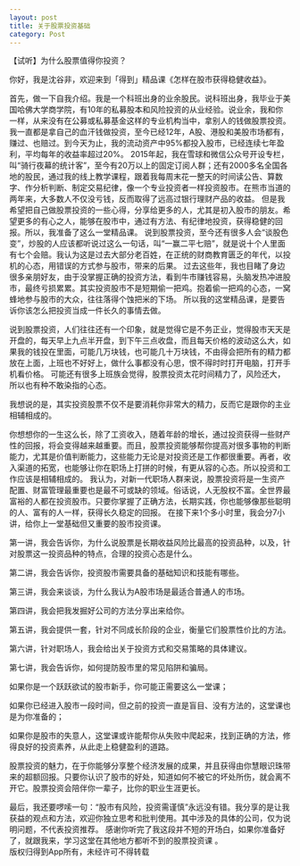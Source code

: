```yaml
---
layout: post
title: 关于股票投资基础
category: Post
---
```

【试听】为什么股票值得你投资？

你好，我是沈谷非，欢迎来到「得到」精品课《怎样在股市获得稳健收益》。



首先，做一下自我介绍。我是一个科班出身的业余股民。说科班出身，我毕业于美国哈佛大学商学院，有10年的私募股本和风险投资的从业经验。说业余，我和你一样，从来没有在公募或私募基金这样的专业机构当中，拿别人的钱做股票投资。
我一直都是拿自己的血汗钱做投资，至今已经12年，A股、港股和美股市场都有，赚过、也赔过。到今天为止，我的流动资产中95%都投入股市，已经连续七年盈利，平均每年的收益率超过20%。
2015年起，我在雪球和微信公众号开设专栏，叫“骑行夜幕的统计客”，至今有20万以上的固定订阅人群；还有2000多名全国各地的股民，通过我的线上教学课程，跟着我每周末花一整天的时间读公告、算数字、作分析判断、制定交易纪律，像一个专业投资者一样投资股市。在熊市当道的两年来，大多数人不仅没亏钱，反而取得了远高过银行理财产品的收益。
但是我希望把自己做股票投资的一些心得，分享给更多的人，尤其是初入股市的朋友。希望更多的有心之人，能够在股市中，通过有方法、有纪律地投资，获得稳健的回报。所以，我准备了这么一堂精品课。
说到股票投资，至今还有很多人会“谈股色变”，炒股的人应该都听说过这么一句话，叫“一赢二平七赔”，就是说十个人里面有七个会赔。我认为这是过去大部分老百姓，在正统的财商教育匮乏的年代，以投机的心态，用错误的方式参与股市，带来的后果。
过去这些年，我也目睹了身边很多亲朋好友，由于没掌握正确的投资方法，看到牛市赚钱容易，头脑发热冲进股市，最终亏损累累。其实投资股市不是短期偷一把鸡。抱着偷一把鸡的心态，一窝蜂地参与股市的大众，往往落得个蚀把米的下场。
所以我的这堂精品课，是要告诉你该怎么把投资当成一件长久的事情去做。



说到股票投资，人们往往还有一个印象，就是觉得它是不务正业，觉得股市天天是开盘的，每天早上九点半开盘，到下午三点收盘，而且每天价格的波动这么大，如果我的钱投在里面，可能几万块钱，也可能几十万块钱，不由得会把所有的精力都放在上面，上班也不好好上，做什么事都没有心思，恨不得时时打开电脑，打开手机看价格。
可能还有很多上班族会觉得，股票投资太花时间精力了，风险还大，所以也有种不敢染指的心态。

我想说的是，其实投资股票不仅不是要消耗你非常大的精力，反而它是跟你的主业相辅相成的。

你想想你的一生这么长，除了工资收入，随着年龄的增长，通过投资获得一些财产性的回报，将会变得越来越重要。而且，股票投资能够帮你提高对很多事物的判断能力，尤其是价值判断能力，这些能力无论是对投资还是工作都很重要。再者，收入渠道的拓宽，也能够让你在职场上打拼的时候，有更从容的心态。所以投资和工作应该是相辅相成的。
我认为，对新一代职场人群来说，股票投资将是一生资产配置、财富管理最重要也是最不可或缺的领域。俗话说，人无股权不富。全世界最富裕的人都在投资股市。只要你掌握了正确方法，长期实践，你也能够像那些聪明的人、富有的人一样，获得长久稳定的回报。
在接下来1个多小时里，我会分7小讲，给你上一堂基础但又重要的股市投资课。

第一讲，我会告诉你，为什么说股票是长期收益风险比最高的投资品种，以及，针对股票这一投资品种的特点，合理的投资心态是什么。

第二讲，我会告诉你，投资股市需要具备的基础知识和技能有哪些。

第三讲，我会来谈谈，为什么我认为A股市场是最适合普通人的市场。

第四讲，我会把我发掘好公司的方法分享出来给你。

第五讲，我会提供一套，针对不同成长阶段的企业，衡量它们股票性价比的方法。

第六讲，针对职场人，我会给出关于投资方式和交易策略的具体建议。

第七讲，我会告诉你，如何提防股市里的常见陷阱和骗局。

如果你是一个跃跃欲试的股市新手，你可能正需要这么一堂课；

如果你已经进入股市一段时间，但之前的投资一直是盲目、没有方法的，这堂课也是为你准备的；

如果你是股市的失意人，这堂课或许能帮你从失败中爬起来，找到正确的方法，修得良好的投资素养，从此走上稳健盈利的道路。

股票投资的魅力，在于你能够分享整个经济发展的成果，并且获得由你慧眼识珠带来的超额回报。只要你认识了股市的好处，知道如何不被它的坏处所伤，就会离不开它。股票投资会陪伴你一辈子，比你的职业生涯更长。

最后，我还要啰嗦一句：“股市有风险，投资需谨慎”永远没有错。我分享的是让我获益的观点和方法，欢迎你独立思考和批判使用。其中涉及的具体的公司，仅为说明问题，不代表投资推荐。
感谢你听完了我这段并不短的开场白，如果你准备好了，就跟我来，学习这堂在其他地方都听不到的股票投资课 。    
版权归得到App所有，未经许可不得转载
